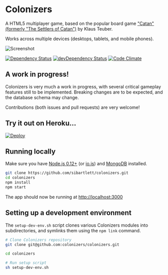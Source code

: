 # Colonizers

A HTML5 multiplayer game, based on the popular board game ["Catan" (formerly "The Settlers of Catan")](http://en.wikipedia.org/wiki/The_Settlers_of_Catan) by Klaus Teuber.

Works across multiple devices (desktops, tablets, and mobile phones).

![Screenshot](http://i.imgur.com/j91XT2y.png)

[![Dependency Status](https://david-dm.org/colonizers/colonizers.svg)](https://david-dm.org/colonizers/colonizers)
[![devDependency Status](https://david-dm.org/colonizers/colonizers/dev-status.svg)](https://david-dm.org/colonizers/colonizers#info=devDependencies)
[![Code Climate](https://codeclimate.com/github/colonizers/colonizers/badges/gpa.svg)](https://codeclimate.com/github/colonizers/colonizers)


## A work in progress!

Colonizers is very much a work in progress, with several critical gameplay
features still to be implemented. Breaking changes are to be expected, and the database schema may change.

Contributions (both issues and pull requests) are very welcome!


## Try it out on Heroku...

[![Deploy](https://www.herokucdn.com/deploy/button.png)](https://heroku.com/deploy)


## Running locally

Make sure you have [Node.js 0.12+](https://github.com/joyent/node/wiki/Installation) (or [io.js](https://iojs.org)) and [MongoDB](http://www.mongodb.org/display/DOCS/Quickstart) installed.

```sh
git clone https://github.com/sibartlett/colonizers.git
cd colonizers
npm install
npm start
```

The app should now be running at [http://localhost:3000](http://localhost:3000)


## Setting up a development environment

The ```setup-dev-env.sh``` script clones various Colonizers modules into subdirectories, and symlinks them using the ```npm link``` command.

```sh
# Clone Colonizers repository
git clone git@github.com:colonizers/colonizers.git

cd colonizers

# Run setup script
sh setup-dev-env.sh
```
